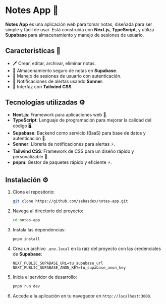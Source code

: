# Notes App 📝

**Notes App** es una aplicación web para tomar notas, diseñada para ser simple y fácil de usar. Está construida con **Next.js**, **TypeScript**, y utiliza **Supabase** para almacenamiento y manejo de sesiones de usuario.

## Características 🌟

- 🖊️ Crear, editar, archivar, eliminar notas.
- 💾 Almacenamiento seguro de notas en **Supabase**.
- 🔐 Manejo de sesiones de usuario con autenticación.
- 🔔 Notificaciones de alertas usando **Sonner**.
- 🎨 Interfaz con **Tailwind CSS**.

## Tecnologías utilizadas ⚙️

- **Next.js**: Framework para aplicaciones web 🚀.
- **TypeScript**: Lenguaje de programación para mejorar la calidad del código 🖥️.
- **Supabase**: Backend como servicio (BaaS) para base de datos y autenticación 🔑.
- **Sonner**: Librería de notificaciones para alertas ⚡.
- **Tailwind CSS**: Framework de CSS para un diseño rápido y personalizable 🎨.
- **pnpm**: Gestor de paquetes rápido y eficiente ⚡.

## Instalación ⚙️

1. Clona el repositorio:
    ```bash
    git clone https://github.com/sebasdex/notes-app.git
    ```

2. Navega al directorio del proyecto:
    ```bash
    cd notes-app
    ```

3. Instala las dependencias:
    ```bash
    pnpm install
    ```

4. Crea un archivo `.env.local` en la raíz del proyecto con las credenciales de **Supabase**:
    ```plaintext
    NEXT_PUBLIC_SUPABASE_URL=tu_supabase_url
    NEXT_PUBLIC_SUPABASE_ANON_KEY=tu_supabase_anon_key
    ```

5. Inicia el servidor de desarrollo:
    ```bash
    pnpm run dev
    ```

6. Accede a la aplicación en tu navegador en `http://localhost:3000`.
